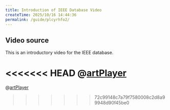 ```yaml
---
title: Introduction of IEEE Database Video
createTime: 2025/10/16 14:44:36
permalink: /guide/plcyrhfo2/
---
```

## Video source
This is an introductory video for the IEEE database.

<<<<<<< HEAD
@[artPlayer](/iel-en-s.mp4)
=======
@[artPlayer](../src/filesrc/ieee.mp4)
>>>>>>> 72c99148c7a79f7580008c2d8a99948d90f45be0
